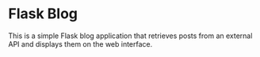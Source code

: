 # Flask Blog

 This is a simple Flask blog application that retrieves posts from an external API and displays them on the web interface.
